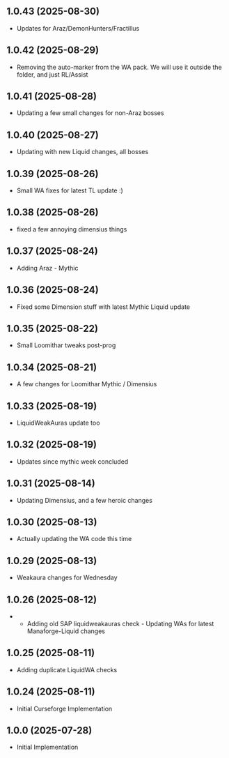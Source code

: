 ## 1.0.43 (2025-08-30)
- Updates for Araz/DemonHunters/Fractillus 

## 1.0.42 (2025-08-29)
- Removing the auto-marker from the WA pack. We will use it outside the folder, and just RL/Assist 

## 1.0.41 (2025-08-28)
- Updating a few small changes for non-Araz bosses 

## 1.0.40 (2025-08-27)
- Updating with new Liquid changes, all bosses 

## 1.0.39 (2025-08-26)
- Small WA fixes for latest TL update :)  

## 1.0.38 (2025-08-26)
- fixed a few annoying dimensius things 

## 1.0.37 (2025-08-24)
- Adding Araz - Mythic 

## 1.0.36 (2025-08-24)
- Fixed some Dimension stuff with latest Mythic Liquid update 

## 1.0.35 (2025-08-22)
- Small Loomithar tweaks post-prog 

## 1.0.34 (2025-08-21)
- A few changes for Loomithar Mythic / Dimensius 

## 1.0.33 (2025-08-19)
- LiquidWeakAuras update too 

## 1.0.32 (2025-08-19)
- Updates since mythic week concluded 

## 1.0.31 (2025-08-14)
- Updating Dimensius, and a few heroic changes 

## 1.0.30 (2025-08-13)
- Actually updating the WA code this time 

## 1.0.29 (2025-08-13)
- Weakaura changes for Wednesday 

## 1.0.26 (2025-08-12)
- - Adding old SAP liquidweakauras check  - Updating WAs for latest Manaforge-Liquid changes 

## 1.0.25 (2025-08-11)
- Adding duplicate LiquidWA checks 

## 1.0.24 (2025-08-11)
- Initial Curseforge Implementation 

## 1.0.0 (2025-07-28)
- Initial Implementation